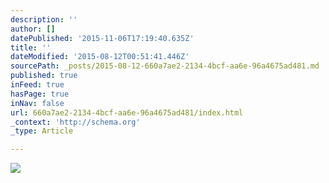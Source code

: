 ```yaml
---
description: ''
author: []
datePublished: '2015-11-06T17:19:40.635Z'
title: ''
dateModified: '2015-08-12T00:51:41.446Z'
sourcePath: _posts/2015-08-12-660a7ae2-2134-4bcf-aa6e-96a4675ad481.md
published: true
inFeed: true
hasPage: true
inNav: false
url: 660a7ae2-2134-4bcf-aa6e-96a4675ad481/index.html
_context: 'http://schema.org'
_type: Article

---
```

![](https://the-grid-user-content.s3-us-west-2.amazonaws.com/e59c3c57-720e-4507-95d7-6a9207f2c5f8.jpg)